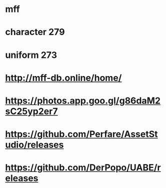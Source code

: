# mff
# character 279
# uniform 273
# http://mff-db.online/home/
# https://photos.app.goo.gl/g86daM2sC25yp2er7

# https://github.com/Perfare/AssetStudio/releases
# https://github.com/DerPopo/UABE/releases

